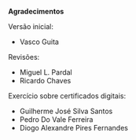 **Agradecimentos**

Versão inicial:

- Vasco Guita

Revisões:

- Miguel L. Pardal
- Ricardo Chaves

Exercício sobre certificados digitais:

- Guilherme José Silva Santos
- Pedro Do Vale Ferreira
- Diogo Alexandre Pires Fernandes
